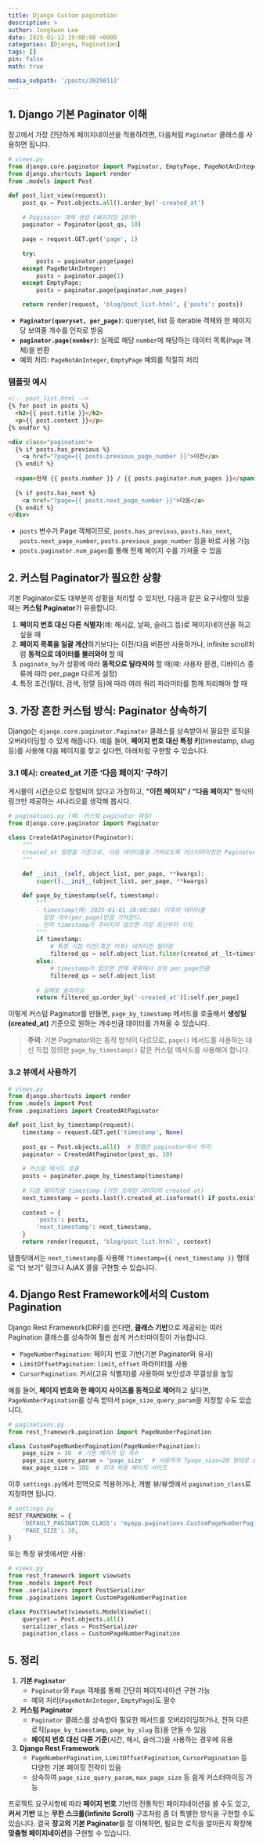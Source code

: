 ```yaml
---
title: Django Custom pagination
description: >
author: Jongkwan Lee
date: 2025-01-12 19:00:00 +0900
categories: [Django, Pagination]
tags: []
pin: false
math: true

media_subpath: '/posts/20250112'
---
```


## 1. Django 기본 Paginator 이해

장고에서 가장 간단하게 페이지네이션을 적용하려면, 다음처럼 `Paginator` 클래스를 사용하면 됩니다.

```python
# views.py
from django.core.paginator import Paginator, EmptyPage, PageNotAnInteger
from django.shortcuts import render
from .models import Post

def post_list_view(request):
    post_qs = Post.objects.all().order_by('-created_at')
    
    # Paginator 객체 생성 (페이지당 10개)
    paginator = Paginator(post_qs, 10)
    
    page = request.GET.get('page', 1)
    
    try:
        posts = paginator.page(page)
    except PageNotAnInteger:
        posts = paginator.page(1)
    except EmptyPage:
        posts = paginator.page(paginator.num_pages)

    return render(request, 'blog/post_list.html', {'posts': posts})
```

- **`Paginator(queryset, per_page)`**: queryset, list 등 iterable 객체와 한 페이지당 보여줄 개수를 인자로 받음  
- **`paginator.page(number)`**: 실제로 해당 `number`에 해당하는 데이터 목록(`Page` 객체)을 반환  
- 예외 처리: `PageNotAnInteger`, `EmptyPage` 예외를 적절히 처리  

### 템플릿 예시

```html
<!-- post_list.html -->
{% for post in posts %}
  <h2>{{ post.title }}</h2>
  <p>{{ post.content }}</p>
{% endfor %}

<div class="pagination">
  {% if posts.has_previous %}
    <a href="?page={{ posts.previous_page_number }}">이전</a>
  {% endif %}
  
  <span>현재 {{ posts.number }} / {{ posts.paginator.num_pages }}</span>
  
  {% if posts.has_next %}
    <a href="?page={{ posts.next_page_number }}">다음</a>
  {% endif %}
</div>
```

- `posts` 변수가 Page 객체이므로, `posts.has_previous`, `posts.has_next`, `posts.next_page_number`, `posts.previous_page_number` 등을 바로 사용 가능  
- `posts.paginator.num_pages`를 통해 전체 페이지 수를 가져올 수 있음  



## 2. 커스텀 Paginator가 필요한 상황

기본 Paginator로도 대부분의 상황을 처리할 수 있지만, 다음과 같은 요구사항이 있을 때는 **커스텀 Paginator**가 유용합니다.

1. **페이지 번호 대신 다른 식별자**(예: 해시값, 날짜, 슬러그 등)로 페이지네이션을 하고 싶을 때  
2. **페이지 목록을 일괄 계산**하기보다는 이전/다음 버튼만 사용하거나, infinite scroll처럼 **동적으로 데이터를 불러와야** 할 때  
3. `paginate_by`가 상황에 따라 **동적으로 달라져야** 할 때(예: 사용자 환경, 디바이스 종류에 따라 per_page 다르게 설정)  
4. 특정 조건(필터, 검색, 정렬 등)에 따라 여러 쿼리 파라미터를 함께 처리해야 할 때  


## 3. 가장 흔한 커스텀 방식: Paginator 상속하기

Django는 `django.core.paginator.Paginator` 클래스를 상속받아서 필요한 로직을 오버라이딩할 수 있게 해줍니다. 예를 들어, **페이지 번호 대신 특정 키**(timestamp, slug 등)를 사용해 다음 페이지를 찾고 싶다면, 아래처럼 구현할 수 있습니다.

### 3.1 예시: created_at 기준 ‘다음 페이지’ 구하기

게시물이 시간순으로 정렬되어 있다고 가정하고, **“이전 페이지” / “다음 페이지”** 형식의 링크만 제공하는 시나리오를 생각해 봅시다.

```python
# paginations.py (예: 커스텀 paginator 파일)
from django.core.paginator import Paginator

class CreatedAtPaginator(Paginator):
    """
    created_at 컬럼을 기준으로, 다음 데이터들을 가져오도록 커스터마이징한 Paginator
    """
    
    def __init__(self, object_list, per_page, **kwargs):
        super().__init__(object_list, per_page, **kwargs)

    def page_by_timestamp(self, timestamp):
        """
        - timestamp(예: 2025-01-01 10:00:00) 이후의 데이터를
          일정 개수(per_page)만큼 가져온다.
        - 만약 timestamp가 주어지지 않으면 가장 최신부터 시작.
        """
        if timestamp:
            # 특정 시점 이전(혹은 이후) 데이터만 필터링
            filtered_qs = self.object_list.filter(created_at__lt=timestamp)
        else:
            # timestamp가 없으면 전체 목록에서 상위 per_page만큼
            filtered_qs = self.object_list
        
        # 실제로 슬라이싱
        return filtered_qs.order_by('-created_at')[:self.per_page]
```

이렇게 커스텀 Paginator를 만들면, `page_by_timestamp` 메서드를 호출해서 **생성일(created_at)** 기준으로 원하는 개수만큼 데이터를 가져올 수 있습니다.

> **주의**: 기본 Paginator와는 동작 방식이 다르므로, `page()` 메서드를 사용하는 대신 직접 정의한 `page_by_timestamp()` 같은 커스텀 메서드를 사용해야 합니다.

### 3.2 뷰에서 사용하기

```python
# views.py
from django.shortcuts import render
from .models import Post
from .paginations import CreatedAtPaginator

def post_list_by_timestamp(request):
    timestamp = request.GET.get('timestamp', None)
    
    post_qs = Post.objects.all()  # 정렬은 paginator에서 처리
    paginator = CreatedAtPaginator(post_qs, 10)
    
    # 커스텀 메서드 호출
    posts = paginator.page_by_timestamp(timestamp)
    
    # 다음 페이지용 timestamp (가장 오래된 데이터의 created_at)
    next_timestamp = posts.last().created_at.isoformat() if posts.exists() else None
    
    context = {
        'posts': posts,
        'next_timestamp': next_timestamp,
    }
    return render(request, 'blog/post_list.html', context)
```

템플릿에서는 `next_timestamp`를 사용해 `?timestamp={{ next_timestamp }}` 형태로 “더 보기” 링크나 AJAX 콜을 구현할 수 있습니다.


## 4. Django Rest Framework에서의 Custom Pagination

Django Rest Framework(DRF)를 쓴다면, **클래스 기반**으로 제공되는 여러 Pagination 클래스를 상속하여 훨씬 쉽게 커스터마이징이 가능합니다.

- `PageNumberPagination`: 페이지 번호 기반(기본 Paginator와 유사)  
- `LimitOffsetPagination`: `limit`, `offset` 파라미터를 사용  
- `CursorPagination`: 커서(고유 식별자)를 사용하여 보안성과 무결성을 높임  

예를 들어, **페이지 번호와 한 페이지 사이즈를 동적으로 제어**하고 싶다면, `PageNumberPagination`를 상속 받아서 `page_size_query_param`을 지정할 수도 있습니다.

```python
# paginations.py
from rest_framework.pagination import PageNumberPagination

class CustomPageNumberPagination(PageNumberPagination):
    page_size = 10  # 기본 페이지 당 개수
    page_size_query_param = 'page_size'  # 사용자가 ?page_size=20 형태로 요청 가능
    max_page_size = 100  # 최대 허용 페이지 사이즈
```

이후 `settings.py`에서 전역으로 적용하거나, 개별 뷰/뷰셋에서 `pagination_class`로 지정하면 됩니다.

```python
# settings.py
REST_FRAMEWORK = {
    'DEFAULT_PAGINATION_CLASS': 'myapp.paginations.CustomPageNumberPagination',
    'PAGE_SIZE': 10,
}
```

또는 특정 뷰셋에서만 사용:

```python
# views.py
from rest_framework import viewsets
from .models import Post
from .serializers import PostSerializer
from .paginations import CustomPageNumberPagination

class PostViewSet(viewsets.ModelViewSet):
    queryset = Post.objects.all()
    serializer_class = PostSerializer
    pagination_class = CustomPageNumberPagination
```


## 5. 정리

1. **기본 `Paginator`**  
   - `Paginator`와 `Page` 객체를 통해 간단히 페이지네이션 구현 가능  
   - 예외 처리(`PageNotAnInteger`, `EmptyPage`)도 필수  
2. **커스텀 Paginator**  
   - `Paginator` 클래스를 상속받아 필요한 메서드를 오버라이딩하거나, 전혀 다른 로직(`page_by_timestamp`, `page_by_slug` 등)을 만들 수 있음  
   - **페이지 번호 대신 다른 기준**(시간, 해시, 슬러그)을 사용하는 경우에 유용  
3. **Django Rest Framework**  
   - `PageNumberPagination`, `LimitOffsetPagination`, `CursorPagination` 등 다양한 기본 페이징 전략이 있음  
   - 상속하여 `page_size_query_param`, `max_page_size` 등 쉽게 커스터마이징 가능  

프로젝트 요구사항에 따라 **페이지 번호** 기반의 전통적인 페이지네이션을 쓸 수도 있고, **커서 기반** 또는 **무한 스크롤(Infinite Scroll)** 구조처럼 좀 더 특별한 방식을 구현할 수도 있습니다. 결국 **장고의 기본 Paginator**를 잘 이해하면, 필요한 로직을 얼마든지 확장해 **맞춤형 페이지네이션**을 구현할 수 있습니다.